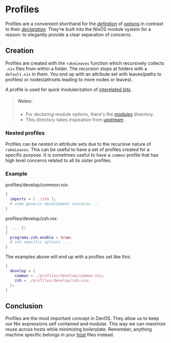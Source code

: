 # Profiles

Profiles are a convenient shorthand for the [_definition_][definition] of
[options][options] in contrast to their [_declaration_][declaration]. They're
built into the NixOS module system for a reason: to elegantly provide a clear
separation of concerns.

## Creation
Profiles are created with the `rakeLeaves` function which recursively collects
`.nix` files from within a folder. The recursion stops at folders with a `default.nix` 
in them. You end up with an attribute set with leaves(paths to profiles) or
nodes(attrsets leading to more nodes or leaves).

A profile is used for quick modularization of [interelated bits](./profiles.md#subprofiles).

> ##### _Notes:_
> * For _declaring_ module options, there's the [modules](../outputs/modules.md) directory.
> * This directory takes inspiration from
>   [upstream](https://github.com/NixOS/nixpkgs/tree/master/nixos/modules/profiles)
>   .

### Nested profiles
Profiles can be nested in attribute sets due to the recursive nature of `rakeLeaves`.
This can be useful to have a set of profiles created for a specific purpose. It is
sometimes useful to have a `common` profile that has high level concerns related
to all its sister profiles.

### Example

profiles/develop/common.nix:
```nix
{
  imports = [ ./zsh ];
  # some generic development concerns ...
}
```

profiles/develop/zsh.nix:
```nix
{  ... }:
{
  programs.zsh.enable = true;
  # zsh specific options ...
}
```

The examples above will end up with a profiles set like this:
```nix
{
  develop = {
    common = ./profiles/develop/common.nix;
    zsh = ./profiles/develop/zsh.nix;
  };
}
```

## Conclusion
Profiles are the most important concept in DevOS. They allow us to keep our
Nix expressions self contained and modular. This way we can maximize reuse
across hosts while minimizing boilerplate. Remember, anything machine
specific belongs in your [host](hosts.md) files instead.

[definition]: https://nixos.org/manual/nixos/stable/index.html#sec-option-definitions
[declaration]: https://nixos.org/manual/nixos/stable/index.html#sec-option-declarations
[options]: https://nixos.org/manual/nixos/stable/index.html#sec-writing-modules
[spec]: https://github.com/divnix/devos/tree/main/lib/devos/mkProfileAttrs.nix
[config]: https://nixos.wiki/wiki/Module#structure
